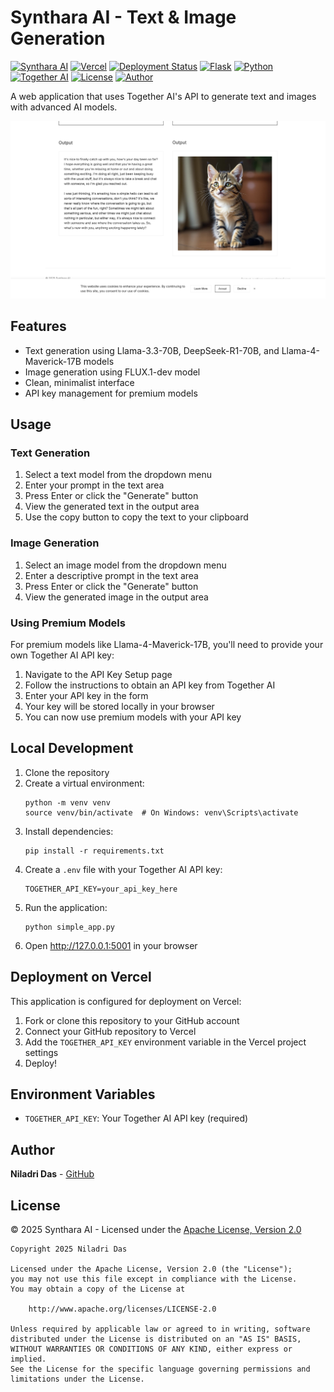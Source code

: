 # Synthara AI - Text & Image Generation

[![Synthara AI](https://img.shields.io/badge/Synthara_AI-7C3AED.svg?style=for-the-badge&color=white&labelColor=white)](https://github.com/bniladridas/synthara-ai)
[![Vercel](https://img.shields.io/badge/vercel-%23000000.svg?style=for-the-badge&logo=vercel&logoColor=white)](https://vercel.com)
[![Deployment Status](https://img.shields.io/badge/deployment-ready-success.svg?style=for-the-badge)](https://vercel.com)
[![Flask](https://img.shields.io/badge/flask-%23000.svg?style=for-the-badge&logo=flask&logoColor=white)](https://flask.palletsprojects.com/)
[![Python](https://img.shields.io/badge/python-3.9+-blue.svg?style=for-the-badge&logo=python&logoColor=white)](https://www.python.org)
[![Together AI](https://img.shields.io/badge/Together_AI-API-6366f1.svg?style=for-the-badge)](https://www.together.ai)
[![License](https://img.shields.io/badge/license-Apache--2.0-blue.svg?style=for-the-badge)](https://opensource.org/licenses/Apache-2.0)
[![Author](https://img.shields.io/badge/author-Niladri%20Das-orange.svg?style=for-the-badge)](https://github.com/bniladridas)

A web application that uses Together AI's API to generate text and images with advanced AI models.

![Synthara AI Usage](static/images/usage.png)

## Features

- Text generation using Llama-3.3-70B, DeepSeek-R1-70B, and Llama-4-Maverick-17B models
- Image generation using FLUX.1-dev model
- Clean, minimalist interface
- API key management for premium models

## Usage

### Text Generation

1. Select a text model from the dropdown menu
2. Enter your prompt in the text area
3. Press Enter or click the "Generate" button
4. View the generated text in the output area
5. Use the copy button to copy the text to your clipboard

### Image Generation

1. Select an image model from the dropdown menu
2. Enter a descriptive prompt in the text area
3. Press Enter or click the "Generate" button
4. View the generated image in the output area

### Using Premium Models

For premium models like Llama-4-Maverick-17B, you'll need to provide your own Together AI API key:

1. Navigate to the API Key Setup page
2. Follow the instructions to obtain an API key from Together AI
3. Enter your API key in the form
4. Your key will be stored locally in your browser
5. You can now use premium models with your API key

## Local Development

1. Clone the repository
2. Create a virtual environment:
   ```
   python -m venv venv
   source venv/bin/activate  # On Windows: venv\Scripts\activate
   ```
3. Install dependencies:
   ```
   pip install -r requirements.txt
   ```
4. Create a `.env` file with your Together AI API key:
   ```
   TOGETHER_API_KEY=your_api_key_here
   ```
5. Run the application:
   ```
   python simple_app.py
   ```
6. Open http://127.0.0.1:5001 in your browser

## Deployment on Vercel

This application is configured for deployment on Vercel:

1. Fork or clone this repository to your GitHub account
2. Connect your GitHub repository to Vercel
3. Add the `TOGETHER_API_KEY` environment variable in the Vercel project settings
4. Deploy!

## Environment Variables

- `TOGETHER_API_KEY`: Your Together AI API key (required)

## Author

**Niladri Das** - [GitHub](https://github.com/bniladridas)

## License

© 2025 Synthara AI - Licensed under the [Apache License, Version 2.0](LICENSE)

```
Copyright 2025 Niladri Das

Licensed under the Apache License, Version 2.0 (the "License");
you may not use this file except in compliance with the License.
You may obtain a copy of the License at

    http://www.apache.org/licenses/LICENSE-2.0

Unless required by applicable law or agreed to in writing, software
distributed under the License is distributed on an "AS IS" BASIS,
WITHOUT WARRANTIES OR CONDITIONS OF ANY KIND, either express or implied.
See the License for the specific language governing permissions and
limitations under the License.
```
